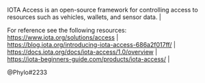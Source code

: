IOTA Access is an open-source framework for controlling access to resources such as vehicles, wallets, and sensor data. |  

For reference see the following resources:
https://www.iota.org/solutions/access |  
https://blog.iota.org/introducing-iota-access-686a2f017ff/ |
https://docs.iota.org/docs/iota-access/1.0/overview |   
https://iota-beginners-guide.com/products/iota-access/ |  

@Phylo#2233

